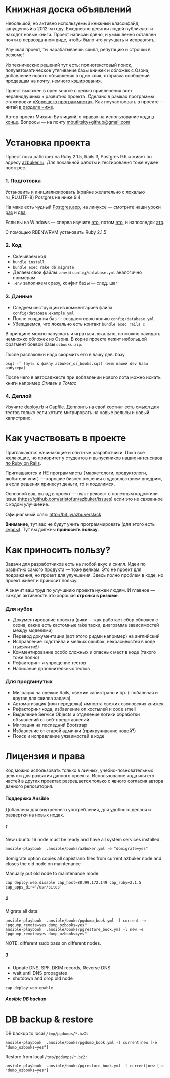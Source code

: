 # Книжная доска объявлений

Небольшой, но активно используемый книжный классифайд, запущенный в 2012-м году. 
Ежедневно десятки людей публикуют и находят новые книги. Проект написан давно, и умышленно оставлен 
почти в первозданном виде, чтобы было что улучшать и исправлять.

Улучшая проект, ты нарабатываешь скилл, репутацию и строчки в резюме!

Из технических решений тут есть: полнотекстовый поиск, полуавтоматическое утягивание базы книжек и обложек
с Озона, добавление нового объявления в один клик, отправка сообщений продавцам на почту, немного кэширования.

Проект выложен в open source с целью привлечения всех неравнодушных к развитию проекта. 
Сделано в рамках программы стажировки [«Хорошего программиста»](http://goodprogrammer.ru).
Как поучаствовать в проекте — читай [в разделе ниже](#Как-участвовать-в-проекте). 

Автор проект Михаил Бутлицкий, о правах на использование кода [в конце](#лицензия-и-права). Вопросы — на почту mbutlitsky+github@gmail.com

# Установка проекта 

Проект пока работает на Ruby 2.1.5, Rails 3, Postgres 9.6 и живет по адресу [azbuker.ru](http://azbuker.ru). 
Для локальной работы и тестирования тоже нужен постгрес.

### 1. Подготовка
Установить и инициализировать (крайне желательно с локалью ru_RU.UTF-8) Postgres не ниже 9.4

На маке есть чудный [Postgres.app](https://postgresapp.com/), на линуксе — смотрите наши 
уроки [раз](https://www.youtube.com/watch?v=aJLRnDJ2CVg) и [два](https://www.youtube.com/watch?v=xg-oB5kzTMY), 

Если вы на Windows — сперва изучите [это](https://www.youtube.com/watch?v=vY9QNwX_IsY), потом [это](https://www.youtube.com/watch?v=tQLpAefAKuA),
и напоследок [это](https://www.youtube.com/watch?v=ZqNIpli5JGI).

С помощью RBENV/RVM установить Ruby 2.1.5

### 2. Код

* Скачиваем код
* `bundle install`
* `bundle exec rake db:migrate`
* Делаем свои файлы `.env` и `config/database.yml` аналогично примерам
* `.env` заполняем сразу, конфиг базы — след. шаг 

### 3. Данные

* Следуем инструкции из комментариев файла `config/database.example.yml`
* После создания баз — создаем свою копию `config/database.yml`
* Убеждаемся, что локально есть контакт `bundle exec rails c`

В принципе можно запускать и играться локально, но можно накидать немножко обложек из Озона. 
В корне проекта лежит небольшой фрагмент боевой базы `ozbooks.zip`.

После распаковки надо скормить его в вашу дев. базу.

```
psql -f (путь к файлу azbuker_oz_books.sql) (имя вашей dev базы азбукера)
```

После чего в автосаджесте при добавлении нового лота можно искать книги например *Стивен* и *Томас*

### 4. Деплой

Изучите deploy.rb и Capfile. Деплоить на свой хостинг есть смысл для тестов только если 
хотите мигрировать на новые рельсы и новый капистрано.

# Как участвовать в проекте

Приглашаются начинающие и опытные разработчики. Пока все желающие, но приоритет у студентов 
и выпускников наших [интенсивов по Ruby on Rails](http://goodprogrammer.ru/rails-winter-18?utm_source=github.com&utm_medium=readme&utm_campaign=azbuker).

Приглашаются и НЕ программисты (маркетологи, продуктологи, любители книг) — хорошие бизнес решения с удовольствием
внедрим, а если решения принесут деньги, то и поделимся.

Основной ваш вклад в проект — пулл-реквест с полезным кодом или Issue (https://github.com/aristofun/azbuker/issues) 
если это не связанное с кодом улучшение.

Официальный слак: http://bit.ly/azbukerslack 

**Внимание**, тут вас не будут учить программировать (для этого есть [курсы](http://goodprogrammer.ru)).
 Тут вы должны **приносить пользу**.

# Как приносить пользу?

Задачи для разработчиков есть на любой вкус и скилл. Идеи по развитию самого продукта — тоже велкам.
Это не проект для подражания, но проект для улучшения. Здесь полно проблем в коде, но проект живет 
и приносит пользу. 

А значит ваш труд по улучшнию проекта нужен людям. И главное — каждая активность это хорошая **строчка в резюме**.


### Для нубов
* Документирование проекта (вики — как работает сбор обложек с озона, какие есть кастомные rake таски, диаграмма зависимостей между моделями)
* Перевод документации (вот этого ридми например) на английский
* Исправление кодстайла и мелких ошибок, некрасивостей в коде (тысячи их!)
* Комментирование особо сложных и опасных мест в коде (такого тоже полно)
* Рефакторинг и упрощение тестов
* Написание дополнительных тестов

### Для продвинутых
* Миграция на свежие Rails, свежие капистрано и пр. (глобальная и крутая для скилла задача)
* Автоматизация (или переделка) импорта свежих озоновских книжек
* Рефакторинг кода, избавление от костылей и code smell
* Выделение Service Objects и отделение логики обработки объявлений от веб-представлений
* Миграция на последний Bootstrap
* Избавление от старой админки (прикручивание новой?)
* Поиск и исправление уязвимостей в коде

# Лицензия и права

Код можно использовать только в личных, учебно-позновательных целях и для развития данного проекта. 
Использование кода или его частей в других проектах разрешается только с явного согласия автора 
данного репозитория. 

#### Поддержка Ansible 
Добавлена для внутреннего употребления, для удобного деплоя и развертки на новых нодах.

##### 1 

New ubuntu 16 node must be ready and have all system services installed.

```
ansible-playbook  .ansible/books/azbuker.yml -e "domigrate=yes"
```

domigrate option copies all capistrano files from current azbuker node and closes the old node on maintenance


Manually put old node to maintenance mode: 

```
cap deploy:web:disable cap_host=88.99.172.149 cap_ruby=2.1.5 cap_apps_dir='/usr/sites'
```

##### 2

Migrate all data: 

```
ansible-playbook  .ansible/books/pgdump_book.yml -l current -e "pgdump_remote=yes dump_ozbooks=yes"
ansible-playbook  .ansible/books/pgrestore_book.yml -l new -e "pgdump_remote=yes dump_ozbooks=yes"
```

NOTE: different sudo pass on different nodes.

##### 3

- Update DNS, SPF, DKIM records, Reverse DNS
- wait until DNS propagates
- shutdown and drop old node

```
cap deploy:web:enable
```

##### Ansible DB backup 

# DB backup & restore

DB backup to local `/tmp/pgdumps/*.bz2`:

```
ansible-playbook  .ansible/books/pgdump_book.yml -l current|new [-e "dump_ozbooks=yes"]
```

Restore from local `/tmp/pgdumps/*.bz2`:

```
ansible-playbook  .ansible/books/pgrestore_book.yml -l current|new [-e "dump_ozbooks=yes"]
```

